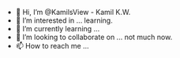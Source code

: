 - 👋 Hi, I’m @KamilsView - Kamil K.W.
- 👀 I’m interested in ... learning.
- 🌱 I’m currently learning ...
- 💞️ I’m looking to collaborate on ... not much now.
- 📫 How to reach me ...

<!---
KamilsView/KamilsView is a ✨ special ✨ repository because its `README.md` (this file) appears on your GitHub profile.
You can click the Preview link to take a look at your changes.
--->
